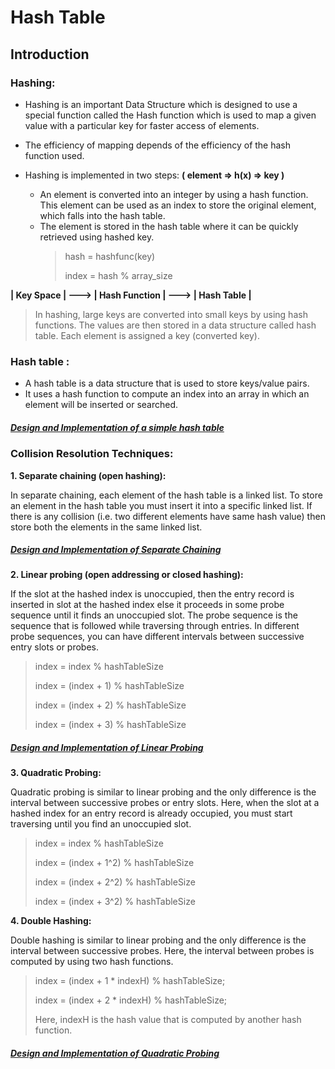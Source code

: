 # Hash Table

## Introduction

### Hashing: 

- Hashing is an important Data Structure which is designed to use a special function called the Hash function which is used to map a given value with a particular key for faster access of elements.
- The efficiency of mapping depends  of the efficiency of the hash function used.

- Hashing is implemented in two steps: **( element => h(x) => key )**
    - An element is converted into an integer by using a hash function. This element can be used as an index to store the original element, which falls into the hash table.
    - The element is stored in the hash table where it can be quickly retrieved using hashed key.
      > hash = hashfunc(key)
      >
      > index = hash % array_size 

**| Key Space | ---> | Hash Function | ---> | Hash Table |**
> In hashing, large keys are converted into small keys by using hash functions. The values are then stored in a data structure called hash table. Each element is assigned a key (converted key). 

### Hash table : 

- A hash table is a data structure that is used to store keys/value pairs. 
- It uses a hash function to compute an index into an array in which an element will be inserted or searched.

##### [Design and Implementation of a simple hash table](https://github.com/tabassum-khan/Data-Structures-and-Algorithms/blob/master/hashing/simple_hashtable.md)

### Collision Resolution Techniques:

**1. Separate chaining (open hashing):**

In separate chaining, each element of the hash table is a linked list. To store an element in the hash table you must insert it into a specific linked list. If there is any collision (i.e. two different elements have same hash value) then store 	both the elements in the same linked list.

##### [Design and Implementation of Separate Chaining](https://github.com/tabassum-khan/Data-Structures-and-Algorithms/blob/master/hashing/separate_chaining.md)

**2. Linear probing (open addressing or closed hashing):**

If the slot at the hashed index is unoccupied, then the entry record is inserted in slot at the hashed index else it proceeds in some probe sequence until it finds an unoccupied slot.
The probe sequence is the sequence that is followed while traversing through entries. In different probe sequences, you can have different intervals between successive entry slots or probes.

> index = index % hashTableSize
>
> index = (index + 1) % hashTableSize
>
> index = (index + 2) % hashTableSize
>
> index = (index + 3) % hashTableSize


##### [Design and Implementation of Linear Probing](https://github.com/tabassum-khan/Data-Structures-and-Algorithms/blob/master/hashing/linear_probing.md)

**3. Quadratic Probing:**

Quadratic probing is similar to linear probing and the only difference is the interval between successive probes or entry slots. Here, when the slot at a hashed index for an entry record is already occupied, you must start traversing until you find an unoccupied slot.

> index = index % hashTableSize
>
> index = (index + 1^2) % hashTableSize
>
> index = (index + 2^2) % hashTableSize
> 
> index = (index + 3^2) % hashTableSize

**4. Double Hashing:**

Double hashing is similar to linear probing and the only difference is the interval between successive probes. Here, the interval between probes is computed by using two hash functions.

> index = (index + 1 * indexH) % hashTableSize;
>
> index = (index + 2 * indexH) % hashTableSize;
>
> Here, indexH is the hash value that is computed by another hash function.


##### [Design and Implementation of Quadratic Probing](https://github.com/tabassum-khan/Data-Structures-and-Algorithms/blob/master/hashing/quadratic_probing.md)
